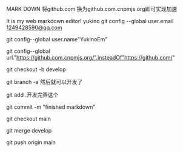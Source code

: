 MARK DOWN
将github.com 换为github.com.cnpmjs.org即可实现加速

It is my web markdown editor! yukino 
git config --global user.email 1249428590@qq.com

git config--global user.name"YukinoEm"

git config--global url."https://github.com.cnpmjs.org/".insteadOf"https://github.com/"

git checkout -b develop

git branch -a 然后就可以开发了

git add .开发完弄这个

git commit -m "finished markdown"

git checkout main

git merge develop

git push origin main

